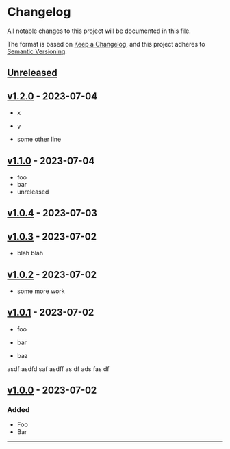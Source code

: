# Changelog

All notable changes to this project will be documented in this file.

The format is based on [Keep a Changelog](https://keepachangelog.com/en/1.0.0/),
and this project adheres to [Semantic Versioning](https://semver.org/spec/v2.0.0.html).

## [Unreleased]

## [v1.2.0] - 2023-07-04

- x
- y

- some other line

## [v1.1.0] - 2023-07-04

- foo
- bar
- unreleased

## [v1.0.4] - 2023-07-03

## [v1.0.3] - 2023-07-02

- blah blah

## [v1.0.2] - 2023-07-02

- some more work

## [v1.0.1] - 2023-07-02

- foo
- bar

- baz

asdf
asdfd
saf
asdff as
df
ads fas
df

## [v1.0.0] - 2023-07-02

### Added

- Foo
- Bar

---

[unreleased]: https://github.com/mfridman/debug-goreleaser/compare/v1.2.0...HEAD
[v1.2.0]: https://github.com/mfridman/debug-goreleaser/compare/v1.1.0...v1.2.0
[v1.1.0]: https://github.com/mfridman/debug-goreleaser/compare/v1.0.4...v1.1.0
[v1.0.4]: https://github.com/mfridman/debug-goreleaser/compare/v1.0.3...v1.0.4
[v1.0.3]: https://github.com/mfridman/debug-goreleaser/compare/v1.0.2...v1.0.3
[v1.0.2]: https://github.com/mfridman/debug-goreleaser/compare/v1.0.1...v1.0.2
[v1.0.1]: https://github.com/mfridman/debug-goreleaser/compare/v1.0.0...v1.0.1
[v1.0.0]: https://github.com/olivierlacan/keep-a-changelog/releases/tag/v1.0.0
